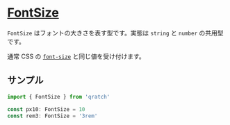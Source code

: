 # [FontSize](https://github.com/qratch/qratch/blob/master/src/Font/FontSize.ts)

`FontSize` はフォントの大きさを表す型です。実態は `string` と `number` の共用型です。

通常 CSS の [`font-size`](https://developer.mozilla.org/ja/docs/Web/CSS/font-size) と同じ値を受け付けます。

## サンプル

```ts
import { FontSize } from 'qratch'

const px10: FontSize = 10
const rem3: FontSize = '3rem'
```
